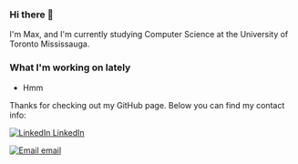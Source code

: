 ### Hi there 👋

I'm Max, and I'm currently studying Computer Science at the University of Toronto Mississauga.

### What I'm working on lately
- Hmm

Thanks for checking out my GitHub page. Below you can find my contact info:

[![LinkedIn](https://img.icons8.com/fluent/24/000000/linkedin.png) LinkedIn][linkedin]

[![Email](https://img.icons8.com/ultraviolet/24/000000/email-open--v1.png) email][email]

[linkedin]: https://www.linkedin.com/in/maxwellbz/
[email]: mailto:maxwell.borgeszulauf@mail.utoronto.ca
